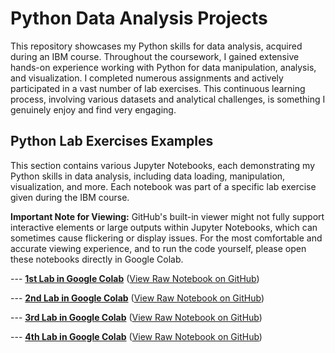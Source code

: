 # Python Data Analysis Projects

This repository showcases my Python skills for data analysis, acquired during an IBM course.
Throughout the coursework, I gained extensive hands-on experience working with Python for data manipulation, analysis, and visualization. I completed numerous assignments and actively participated in a vast number of lab exercises. This continuous learning process, involving various datasets and analytical challenges, is something I genuinely enjoy and find very engaging.

## Python Lab Exercises Examples

This section contains various Jupyter Notebooks, each demonstrating my Python skills in data analysis, including data loading, manipulation, visualization, and more. Each notebook was part of a specific lab exercise given during the IBM course.

**Important Note for Viewing:** GitHub's built-in viewer might not fully support interactive elements or large outputs within Jupyter Notebooks, which can sometimes cause flickering or display issues. For the most comfortable and accurate viewing experience, and to run the code yourself, please open these notebooks directly in Google Colab.

--- **[1st Lab in Google Colab](https://colab.research.google.com/drive/1Qn6tQBmsZjTBQzL1AXjsLm_KaBO0hSjO?usp=sharing)**
([View Raw Notebook on GitHub](https://github.com/imsansanich/Python_Lab/blob/main/Python.ipynb))

--- **[2nd Lab in Google Colab](https://colab.research.google.com/drive/1TYRNHzvK6_Djt3Y8KzRAQbWHa6bDsMaV?usp=sharing)**
([View Raw Notebook on GitHub](https://github.com/imsansanich/Python_Lab/blob/main/Practice_Assignment_1.ipynb))

--- **[3rd Lab in Google Colab](https://colab.research.google.com/drive/1GmbrDcE8mK-9l022L2y3qmfysJMRj4mk?usp=sharing)**
([View Raw Notebook on GitHub](https://github.com/imsansanich/Python_Lab/blob/main/Analyzing_SQLite.ipynb))

--- **[4th Lab in Google Colab](https://colab.research.google.com/drive/1-qeN0-7jvjb3oPvHdY3spouqqJ--6y3Z?usp=sharing)**
([View Raw Notebook on GitHub](https://github.com/imsansanich/Python_Lab/blob/main/RealDataPractice-sqlite_Learner.ipynb))
